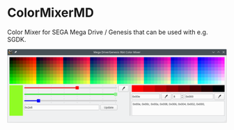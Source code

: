 # ColorMixerMD

Color Mixer for SEGA Mega Drive / Genesis that can be used with e.g. SGDK.

![ColorMixerMD](ColorMixerMD-screenshot.png)
